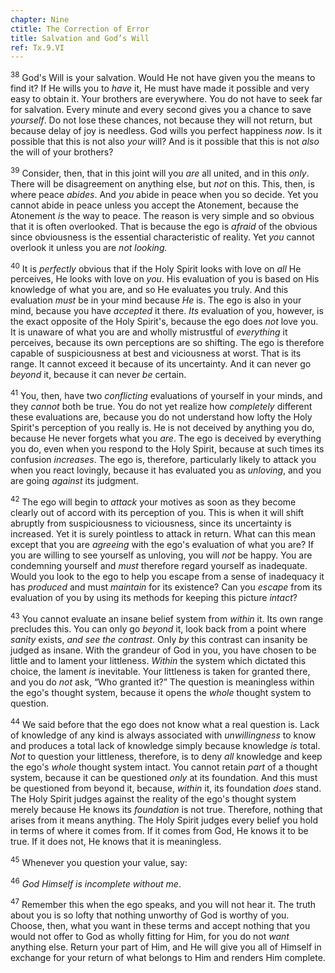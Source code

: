 ```yaml
---
chapter: Nine
ctitle: The Correction of Error
title: Salvation and God’s Will
ref: Tx.9.VI
---
```


<sup>38</sup> God's Will is your salvation. Would He not have given you the means
to find it? If He wills you to *have* it, He must have made it possible
and very easy to obtain it. Your brothers are everywhere. You do not
have to seek far for salvation. Every minute and every second gives you
a chance to save *yourself*. Do not lose these chances, not because they
will not return, but because delay of joy is needless. God wills you
perfect happiness *now*. Is it possible that this is not also *your*
will? And is it possible that this is not *also* the will of your
brothers?

<sup>39</sup> Consider, then, that in this joint will you *are* all united, and in
this *only*. There will be disagreement on anything else, but *not* on
this. This, then, is where peace *abides*. And *you* abide in peace when
you so decide. Yet you cannot abide in peace unless you accept the
Atonement, because the Atonement *is* the way to peace. The reason is
very simple and so obvious that it is often overlooked. That is because
the ego is *afraid* of the obvious since obviousness is the essential
characteristic of reality. Yet *you* cannot overlook it unless you are
*not looking.*

<sup>40</sup> It is *perfectly* obvious that if the Holy Spirit looks with love on
*all* He perceives, He looks with love on *you*. His evaluation of you
is based on His knowledge of what you are, and so He evaluates you
truly. And this evaluation *must* be in your mind because *He* is. The
ego is also in your mind, because you have *accepted* it there. *Its*
evaluation of you, however, is the exact opposite of the Holy Spirit's,
because the ego does *not* love you. It is unaware of what you are and
wholly mistrustful of *everything* it perceives, because its own
perceptions are so shifting. The ego is therefore capable of
suspiciousness at best and viciousness at worst. That is its range. It
cannot exceed it because of its uncertainty. And it can never go
*beyond* it, because it can never *be* certain.

<sup>41</sup> You, then, have two *conflicting* evaluations of yourself in your
minds, and they *cannot* both be true. You do not yet realize how
*completely* different these evaluations are, because you do not
understand how lofty the Holy Spirit's perception of you really is. He
is not deceived by anything you do, because He never forgets what you
*are*. The ego is deceived by everything you do, even when you respond
to the Holy Spirit, because at such times its confusion *increases*. The
ego is, therefore, particularly likely to attack you when you react
lovingly, because it has evaluated you as *unloving*, and you are going
*against* its judgment.

<sup>42</sup> The ego will begin to *attack* your motives as soon as they become
clearly out of accord with its perception of you. This is when it will
shift abruptly from suspiciousness to viciousness, since its uncertainty
is increased. Yet it is surely pointless to attack in return. What can
this mean except that you are *agreeing* with the ego's evaluation of
what you are? If you are willing to see yourself as unloving, you will
*not* be happy. You are condemning yourself and *must* therefore regard
yourself as inadequate. Would you look to the ego to help you escape
from a sense of inadequacy it has *produced* and must *maintain* for its
existence? Can you *escape* from its evaluation of you by using its
methods for keeping this picture *intact*?

<sup>43</sup> You cannot evaluate an insane belief system from *within* it. Its own
range precludes this. You can only go *beyond* it, look back from a
point where *sanity* exists, *and* *see the contrast*. Only *by* this
contrast can insanity be judged as insane. With the grandeur of God in
you, you have chosen to be little and to lament your littleness.
*Within* the system which dictated this choice, the lament *is*
inevitable. Your littleness is taken for granted there, and you do *not*
ask, “Who granted it?” The question is meaningless within the ego's
thought system, because it opens the *whole* thought system to question.

<sup>44</sup> We said before that the ego does not know what a real question is.
Lack of knowledge of any kind is always associated with *unwillingness*
to know and produces a total lack of knowledge simply because knowledge
*is* total. *Not* to question your littleness, therefore, is to deny
*all* knowledge and keep the ego's *whole* thought system intact. You
cannot retain *part* of a thought system, because it can be questioned
*only* at its foundation. And this must be questioned from beyond it,
because, *within* it, its foundation *does* stand. The Holy Spirit
judges against the reality of the ego's thought system merely because He
knows its *foundation* is not true. Therefore, nothing that arises from
it means anything. The Holy Spirit judges every belief you hold in terms
of where it comes from. If it comes from God, He knows it to be true. If
it does not, He knows that it is meaningless.

<sup>45</sup> Whenever you question your value, say:

<sup>46</sup> *God Himself is incomplete without me*.

<sup>47</sup> Remember this when the ego speaks, and you will not hear it. The
truth about you is so lofty that nothing unworthy of God is worthy of
you. Choose, then, what you want in these terms and accept nothing that
you would not offer to God as wholly fitting for Him, for you do not
*want* anything else. Return your part of Him, and He will give you all
of Himself in exchange for your return of what belongs to Him and
renders Him complete.

